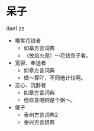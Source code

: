 # 呆子
dae1 zz
+ 嘲笑花钱者
  * 如皋方言词典
  - （放焰火是）～花钱乖子看。
+ 宽容、奉送者
  * 如皋方言词典
  - 做～算吖，不同他计较啊。
+ 恣心、沉醉者
  * 如皋方言词典
  - 他欢喜喝粥是个粥～。
+ 傻子
  * 泰州方言词典2
  * 泰兴方言辞典
